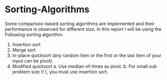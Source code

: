 # Sorting-Algorithms

Some comparison-based sorting algorithms are implemented and their performance is observed for different size. In this report I will be using the Following sorting algorithm:

1.	Insertion sort
2.	Merge sort
3.	In-place quicksort (any random item or the first or the last item of your input can be pivot).
4.	Modified quicksort a. Use median-of-three as pivot. b. For small sub problem size (! ), you must use insertion sort.
